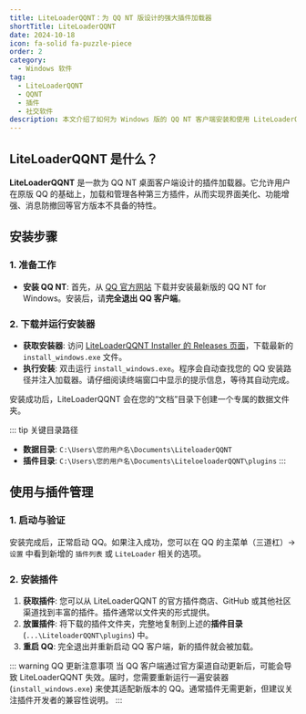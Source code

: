 ```yaml
---
title: LiteLoaderQQNT：为 QQ NT 版设计的强大插件加载器
shortTitle: LiteLoaderQQNT
date: 2024-10-18
icon: fa-solid fa-puzzle-piece
order: 2
category:
  - Windows 软件
tag:
  - LiteLoaderQQNT
  - QQNT
  - 插件
  - 社交软件
description: 本文介绍了如何为 Windows 版的 QQ NT 客户端安装和使用 LiteLoaderQQNT，一个强大的插件加载器。通过它，您可以轻松安装各类第三方插件，实现美化主题、消息防撤回等丰富的扩展功能。
---
```


## LiteLoaderQQNT 是什么？

**LiteLoaderQQNT** 是一款为 QQ NT 桌面客户端设计的插件加载器。它允许用户在原版 QQ 的基础上，加载和管理各种第三方插件，从而实现界面美化、功能增强、消息防撤回等官方版本不具备的特性。

## 安装步骤

### 1. 准备工作
- **安装 QQ NT**: 首先，从 [QQ 官方网站](https://im.qq.com/index) 下载并安装最新版的 QQ NT for Windows。安装后，请**完全退出 QQ 客户端**。

### 2. 下载并运行安装器
- **获取安装器**: 访问 [LiteLoaderQQNT Installer 的 Releases 页面](https://github.com/Mzdyl/LiteLoaderQQNT_Install/releases)，下载最新的 `install_windows.exe` 文件。
- **执行安装**: 双击运行 `install_windows.exe`。程序会自动查找您的 QQ 安装路径并注入加载器。请仔细阅读终端窗口中显示的提示信息，等待其自动完成。

安装成功后，LiteLoaderQQNT 会在您的“文档”目录下创建一个专属的数据文件夹。

::: tip 关键目录路径
- **数据目录**: `C:\Users\您的用户名\Documents\LiteloaderQQNT`
- **插件目录**: `C:\Users\您的用户名\Documents\LiteloeloaderQQNT\plugins`
:::

## 使用与插件管理

### 1. 启动与验证
安装完成后，正常启动 QQ。如果注入成功，您可以在 QQ 的主菜单（三道杠）→ `设置` 中看到新增的 `插件列表` 或 `LiteLoader` 相关的选项。

### 2. 安装插件
1.  **获取插件**: 您可以从 LiteLoaderQQNT 的官方插件商店、GitHub 或其他社区渠道找到丰富的插件。插件通常以文件夹的形式提供。
2.  **放置插件**: 将下载的插件文件夹，完整地复制到上述的**插件目录** (`...\LiteloaderQQNT\plugins`) 中。
3.  **重启 QQ**: 完全退出并重新启动 QQ 客户端，新的插件就会被加载。

::: warning QQ 更新注意事项
当 QQ 客户端通过官方渠道自动更新后，可能会导致 LiteLoaderQQNT 失效。届时，您需要重新运行一遍安装器 (`install_windows.exe`) 来使其适配新版本的 QQ。通常插件无需更新，但建议关注插件开发者的兼容性说明。
:::